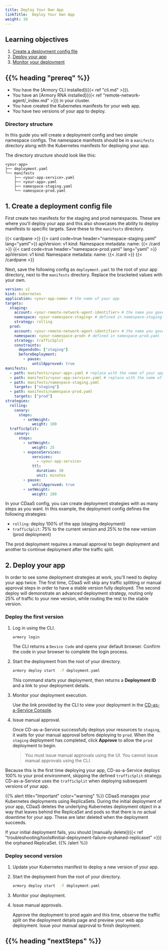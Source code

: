 ```yaml
---
title: Deploy Your Own App
linkTitle:  Deploy Your Own App
weight: 10
---
```


## Learning objectives

1. [Create a deployment config file](#create-a-deployment-config-file)
2. [Deploy your app](#deploy-your-app)
3. [Monitor your deployment](#monitor-your-deployment)


## {{% heading "prereq" %}}

* You have the [Armory CLI installed]({{< ref "cli.md" >}}).
* You have an [Armory RNA installed]({{< ref "remote-network-agent/_index.md" >}}) in your cluster.
* You have created the Kubernetes manifests for your web app.
* You have two versions of your app to deploy.


### Directory structure

In this guide you will create a deployment config and two simple namespace configs. The namespace manifests should be in a `manifests` directory along with the Kubernetes manifests for deploying your app.

The directory structure should look like this:

```
<your-app>
├── deployment.yaml
└── manifests
    ├── <your-app-service>.yaml
    ├── <your-app>.yaml
    ├── namespace-staging.yaml
    └── namespace-prod.yaml
```



## 1. Create a deployment config file

First create two manifests for the staging and prod namespaces. These are where you'll deploy your app and this also showcases the ability to deploy manifests to specific targets. Save these to the `manifests` directory.


{{< cardpane >}}
{{< card code=true header="namespace-staging.yaml" lang="yaml">}}
apiVersion: v1
kind: Namespace
metadata:
  name: <your-staging-namespace>
{{< /card >}}
{{< card code=true header="namespace-prod.yaml" lang="yaml" >}}
apiVersion: v1
kind: Namespace
metadata:
  name: <your-prod-namespace>
{{< /card >}}
{{< /cardpane >}}




Next, save the following config as `deployment.yaml` to the root of your app directory, next to the `manifests` directory. Replace the bracketed values with your own.


```yaml
version: v1
kind: kubernetes
application: <your-app-name> # the name of your app
targets:
  staging:  
    account: <your-remote-network-agent-identifier> # the name you gave the RNA when you installed it in your staging cluster
    namespace: <your-namespace-staging> # defined in namespace-staging.yaml
    strategy: rolling
  prod:
    account: <your-remote-network-agent-identifier> # the name you gave the RNA when you installed it in your prod cluster
    namespace: <your-namespace-prod> # defined in namespace-prod.yaml
    strategy: trafficSplit
    constraints:
      dependsOn: ["staging"]
      beforeDeployment:
        - pause:
            untilApproved: true
manifests:
  - path: manifests/<your-app>.yaml # replace with the name of your app manifest
  - path: manifests/<your-app-service>.yaml # replace with the name of your app service manifest
  - path: manifests/namespace-staging.yaml  
    targets: ["staging"]
  - path: manifests/namespace-prod.yaml
    targets: ["prod"]
strategies:
  rolling:
    canary:
      steps:
        - setWeight:
            weight: 100
  trafficSplit:
    canary:
      steps:
        - setWeight:
            weight: 25
        - exposeServices:
            services:
              - <your-app-service>
            ttl:
              duration: 30
              unit: minutes
        - pause:
            untilApproved: true
        - setWeight:
            weight: 100
```


In your CDaaS config, you can create deployment strategies with as many steps as you want. In this example, the deployment config defines the following strategies:

* `rolling`: deploy 100% of the app (staging deployment)
* `trafficSplit`: 75% to the current version and 25% to the new version (prod deployment)

The prod deployment requires a manual approval to begin deployment and another to continue deployment after the traffic split.

## 2. Deploy your app
In order to see some deployment strategies at work, you'll need to deploy your app twice. The first time, CDaaS will skip any traffic splitting or manual approval steps in order to have a stable version fully deployed. The second deploy will demonstrate an advanced deployment strategy, routing only 25% of traffic to your new version, while routing the rest to the stable version.

### Deploy the first version

1. Log in using the CLI.

   ```bash
   armory login
   ```

   The CLI returns a `Device Code` and opens your default browser.  Confirm the code in your browser to complete the login process.

2. Start the deployment from the root of your directory.

   ```bash
   armory deploy start  -f deployment.yaml
   ```

   This command starts your deployment, then returns a **Deployment ID** and a link to your deployment details. 

3. Monitor your deployment execution.

   Use the link provided by the CLI to view your deployment in the [CD-as-a-Service Console](https://console.cloud.armory.io/deployments). 

4. Issue manual approval.

   Once CD-as-a-Service successfully deploys your resources to `staging`, it waits for your manual approval before deploying to `prod`. When the `staging` deployment has completed, click **Approve** to allow the `prod` deployment to begin. 
   > You must issue manual approvals using the UI. You cannot issue manual approvals using the CLI.

  Because this is the first time deploying your app, CD-as-a-Service deploys 100% to your prod environment, skipping the defined `trafficSplit` strategy. CD-as-a-Service uses the `trafficSplit` when deploying subsequent versions of your app.

{{% alert title="Important" color="warning" %}}
CDaaS manages your Kubernetes deployments using ReplicaSets. During the initial deployment of your app, CDaaS deletes the underlying Kubernetes deployment object in a way that leaves behind the ReplicaSet and pods so that there is no actual downtime for your app. These are later deleted when the deployment succeeds.

If your initial deployment fails, you should [manually delete]({{< ref "troubleshooting/tools#initial-deployment-failure-orphaned-replicaset" >}}) the orphaned ReplicaSet.
{{% /alert %}}

### Deploy second version

1. Update your Kubernetes manifest to deploy a new version of your app. 
2. Start the deployment from the root of your directory.

   ```bash
   armory deploy start  -f deployment.yaml
   ```

3. Monitor your deployment.

4. Issue manual approvals.

   Approve the deployment to prod again and this time, observe the traffic split on the deployment details page and preview your web app deployment. Issue your manual approval to finish deployment.

## {{% heading "nextSteps" %}}


